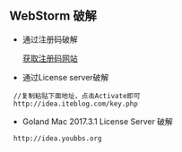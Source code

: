 ## WebStorm 破解


- 通过注册码破解

    [获取注册码网站](http://idea.lanyus.com/)


- 通过License server破解


```
 //复制粘贴下面地址，点击Activate即可
 http://idea.iteblog.com/key.php
```
- Goland Mac 2017.3.1 License Server 破解

```
 http://idea.youbbs.org
```
   


